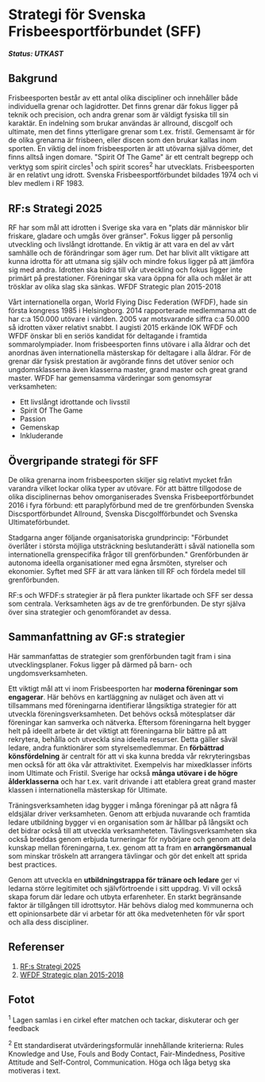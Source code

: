 
# Strategi för Svenska Frisbeesportförbundet (SFF)

***Status: UTKAST***

## Bakgrund

Frisbeesporten består av ett antal olika discipliner och innehåller både individuella grenar och lagidrotter. Det finns grenar där fokus ligger på teknik och precision, och andra grenar som är väldigt fysiska till sin karaktär. En indelning som brukar användas är allround, discgolf och ultimate, men det finns ytterligare grenar som t.ex. fristil. Gemensamt är för de olika grenarna är frisbeen, eller discen som den brukar kallas inom sporten. En viktig del inom frisbeesporten är att utövarna själva dömer, det finns alltså ingen domare. "Spirit Of The Game" är ett centralt begrepp och verktyg som spirit circles<sup>1</sup> och spirit scores<sup>2</sup> har utvecklats. Frisbeesporten är en relativt ung idrott. Svenska Frisbeesportförbundet bildades 1974 och vi blev medlem i RF 1983.


## RF:s Strategi 2025

RF har som mål att idrotten i Sverige ska vara en "plats där människor blir friskare, gladare och umgås över gränser". Fokus ligger på personlig utveckling och livslångt idrottande. En viktig är att vara en del av vårt samhälle och de förändringar som äger rum. Det har blivit allt viktigare att kunna idrotta för att utmana sig själv och mindre fokus ligger på att jämföra sig med andra. Idrotten ska bidra till vår utveckling och fokus ligger inte primärt på prestationer. Föreningar ska vara öppna för alla och målet är att trösklar av olika slag ska sänkas.
WFDF Strategic plan 2015-2018

Vårt internationella organ, World Flying Disc Federation (WFDF), hade sin första kongress 1985 i Helsingborg. 2014 rapporterade medlemmarna att de har c:a 150.000 utövare i världen. 2005 var motsvarande siffra c:a 50.000 så idrotten växer relativt snabbt. I augisti 2015 erkände IOK WFDF och WFDF önskar bli en seriös kandidat för deltagande i framtida sommarolympiader. Inom frisbeesporten finns utövare i alla åldrar och det anordnas även internationella mästerskap för deltagare i alla åldrar. För de grenar där fysisk prestation är avgörande finns det utöver senior och ungdomsklasserna även klasserna master, grand master och great grand master. WFDF har gemensamma värderingar som genomsyrar verksamheten:

*	Ett livslångt idrottande och livsstil
*	Spirit Of The Game
*	Passion
*	Gemenskap
*	Inkluderande


## Övergripande strategi för SFF

De olika grenarna inom frisbeesporten skiljer sig relativt mycket från varandra vilket lockar olika typer av utövare. För att bättre tillgodose de olika disciplinernas behov omorganiserades Svenska Frisbeeportförbundet 2016 i fyra förbund: ett paraplyförbund med de tre grenförbunden Svenska Discsportförbundet Allround, Svenska Discgolfförbundet och Svenska Ultimateförbundet.

Stadgarna anger följande organisatoriska grundprincip: "Förbundet överlåter i största möjliga utsträckning beslutanderätt i såväl nationella som internationella grenspecifika frågor till grenförbunden." Grenförbunden är autonoma ideella organisationer med egna årsmöten, styrelser och ekonomier. Syftet med SFF är att vara länken till RF och fördela medel till grenförbunden.

RF:s och WFDF:s strategier är på flera punkter likartade och SFF ser dessa som centrala. Verksamheten ägs av de tre grenförbunden. De styr själva över sina strategier och genomförandet av dessa.


## Sammanfattning av GF:s strategier

Här sammanfattas de strategier som grenförbunden tagit fram i sina utvecklingsplaner. Fokus ligger på därmed på barn- och ungdomsverksamheten.

Ett viktigt mål att vi inom Frisbeesporten har **moderna föreningar som engagerar**. Här behövs en kartläggning av nuläget och även att vi tillsammans med föreningarna identifierar långsiktiga strategier för att utveckla föreningsverksamheten. Det behövs också mötesplatser där föreningar kan samverka och nätverka. Eftersom föreningarna helt bygger helt på ideellt arbete är det viktigt att föreningarna blir bättre på att rekrytera, behålla och utveckla sina ideella resurser. Detta gäller såväl ledare, andra funktionärer som styrelsemedlemmar. En **förbättrad könsfördelning** är centralt för att vi ska kunna bredda vår rekryteringsbas men också för att öka vår attraktivitet. Exempelvis har mixedklasser införts inom Ultimate och Fristil. Sverige har också **många utövare i de högre ålderklasserna** och har t.ex. varit drivande i att etablera great grand master klassen i internationella mästerskap för Ultimate.

Träningsverksamheten idag bygger i många föreningar på att några få eldsjälar driver verksamheten. Genom att erbjuda nuvarande och framtida ledare utbildning bygger vi en organisation som är hållbar på långsikt och det bidrar också till att utveckla verksamheteten. Tävlingsverksamheten ska också breddas genom erbjuda turneringar för nybörjare och genom att dela kunskap mellan föreningarna, t.ex. genom att ta fram en **arrangörsmanual** som minskar tröskeln att arrangera tävlingar och gör det enkelt att sprida best practices.

Genom att utveckla en **utbildningstrappa för tränare och ledare** ger vi ledarna större legitimitet och självförtroende i sitt uppdrag. Vi vill också skapa forum där ledare och utbyta erfarenheter. En starkt begränsande faktor är tillgången till idrottsytor. Här behövs dialog med kommunerna och ett opinionsarbete där vi arbetar för att öka medvetenheten för vår sport och alla dess discipliner.



## Referenser

1. [RF:s Strategi 2025](http://www.strategi2025.se)
2. [WFDF Strategic plan 2015-2018](http://www.wfdf.org/files/WFDF_Strategic_Plan_2015-2018_Final.pdf)


## Fotot

<sup>1</sup> Lagen samlas i en cirkel efter matchen och tackar, diskuterar och ger feedback

<sup>2</sup> Ett standardiserat utvärderingsformulär innehållande kriterierna: Rules Knowledge and Use, Fouls and Body Contact, Fair-Mindedness,  Positive Attitude and Self-Control, Communication. Höga och låga betyg ska motiveras i text.


